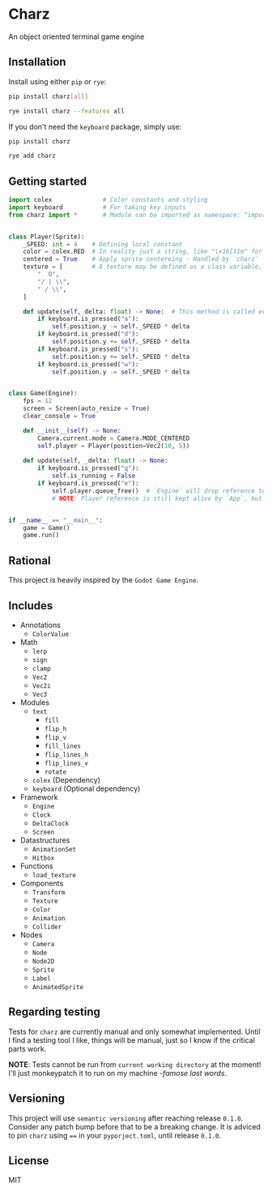 # Charz

An object oriented terminal game engine

## Installation

Install using either `pip` or `rye`:

```bash
pip install charz[all]
```

```bash
rye install charz --features all
```

If you don't need the `keyboard` package, simply use:

```bash
pip install charz
```

```bash
rye add charz
```

## Getting started

```python
import colex              # Color constants and styling
import keyboard           # For taking key inputs
from charz import *       # Module can be imported as namespace: "import charz"


class Player(Sprite):
    _SPEED: int = 4    # Defining local constant
    color = colex.RED  # In reality just a string, like "\x1b[31m" for red
    centered = True    # Apply sprite centereing - Handled by `charz`
    texture = [        # A texture may be defined as a class variable, of type `list[str]`
        "  O",
        "/ | \\",
        " / \\",
    ]

    def update(self, delta: float) -> None:  # This method is called every frame
        if keyboard.is_pressed("a"):
            self.position.y -= self._SPEED * delta
        if keyboard.is_pressed("d"):
            self.position.y += self._SPEED * delta
        if keyboard.is_pressed("s"):
            self.position.y += self._SPEED * delta
        if keyboard.is_pressed("w"):
            self.position.y -= self._SPEED * delta


class Game(Engine):
    fps = 12
    screen = Screen(auto_resize = True)
    clear_console = True

    def __init__(self) -> None:
        Camera.current.mode = Camera.MODE_CENTERED
        self.player = Player(position=Vec2(10, 5))
    
    def update(self, _delta: float) -> None:
        if keyboard.is_pressed("q"):
            self.is_running = False
        if keyboard.is_pressed("e"):
            self.player.queue_free()  # `Engine` will drop reference to player
            # NOTE: Player reference is still kept alive by `App`, but it won't be updated


if __name__ == "__main__":
    game = Game()
    game.run()
```

## Rational

This project is heavily inspired by the `Godot Game Engine`.

## Includes

- Annotations
  - `ColorValue`
- Math
  - `lerp`
  - `sign`
  - `clamp`
  - `Vec2`
  - `Vec2i`
  - `Vec3`
- Modules
  - `text`
    - `fill`
    - `flip_h`
    - `flip_v`
    - `fill_lines`
    - `flip_lines_h`
    - `flip_lines_v`
    - `rotate`
  - `colex`    (Dependency)
  - `keyboard` (Optional dependency)
- Framework
  - `Engine`
  - `Clock`
  - `DeltaClock`
  - `Screen`
- Datastructures
  - `AnimationSet`
  - `Hitbox`
- Functions
  - `load_texture`
- Components
  - `Transform`
  - `Texture`
  - `Color`
  - `Animation`
  - `Collider`
- Nodes
  - `Camera`
  - `Node`
  - `Node2D`
  - `Sprite`
  - `Label`
  - `AnimatedSprite`

## Regarding testing

Tests for `charz` are currently manual and only somewhat implemented. Until I find a testing tool I like, things will be manual, just so I know if the critical parts work.

**NOTE**: Tests cannot be run from `current working directory` at the moment! I'll just monkeypatch it to run on my machine *-famose last words*.

## Versioning

This project will use `semantic versioning` after reaching release `0.1.0`. Consider any patch bump before that to be a breaking change. It is adviced to pin `charz` using `==` in your `pyporject.toml`, until release `0.1.0`.

## License

MIT
